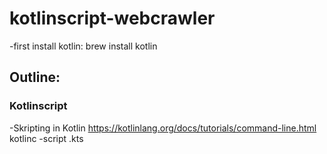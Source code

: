 # kotlinscript-webcrawler
-first install kotlin: brew install kotlin

## Outline:

### Kotlinscript
-Skripting in Kotlin
https://kotlinlang.org/docs/tutorials/command-line.html
kotlinc -script <skriptname>.kts
	